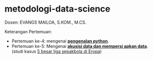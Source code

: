 # metodologi-data-science

Dosen: EVANGS MAILOA, S.KOM., M.CS.

Keterangan Pertemuan:
* Pertemuan ke-4: mengenai [**pengenalan python**](https://github.com/mikaelaldy/metodologi-data-science/tree/main/Pertemuan%204).
* Pertemuan ke-5: Mengenai [**akusisi data dan mempersi apkan data**](https://github.com/mikaelaldy/metodologi-data-science/tree/main/pertemuan%205). (studi kasus [5 besar liga sepakbola di Eropa]())
